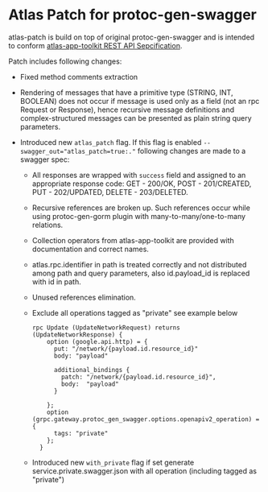 # Atlas Patch for protoc-gen-swagger

atlas-patch is build on top of original protoc-gen-swagger and is intended to conform [atlas-app-toolkit REST API Sepcification](https://github.com/infobloxopen/atlas-app-toolkit#rest-api-syntax-specification).

Patch includes following changes:

 * Fixed method comments extraction

 * Rendering of messages that have a primitive type (STRING, INT, BOOLEAN)
   does not occur if message is used only as a field (not an rpc Request or Response),
   hence recursive message definitions and complex-structured messages can be presented
   as plain string query parameters.

 * Introduced new `atlas_patch` flag. If this flag is enabled `--swagger_out="atlas_patch=true:."`
   following changes are made to a swagger spec:

   * All responses are wrapped with `success` field and assigned to an appropriate response code:
     GET - 200/OK, POST - 201/CREATED, PUT - 202/UPDATED, DELETE - 203/DELETED.

   * Recursive references are broken up. Such references occur while using protoc-gen-gorm plugin
     with many-to-many/one-to-many relations.

   * Collection operators from atlas-app-toolkit are provided with documentation and correct
     names.

   * atlas.rpc.identifier in path is treated correctly and not distributed among path and
     query parameters, also id.payload_id is replaced with id in path.

   * Unused references elimination.
   
   * Exclude all operations tagged as "private" see example below
       ```
       rpc Update (UpdateNetworkRequest) returns (UpdateNetworkResponse) {
           option (google.api.http) = {
             put: "/network/{payload.id.resource_id}"
             body: "payload"
       
             additional_bindings {
               patch: "/network/{payload.id.resource_id}",
               body:  "payload"
             }
       
           };
           option (grpc.gateway.protoc_gen_swagger.options.openapiv2_operation) = {
             tags: "private"
           };
         }
       ```
   * Introduced new `with_private` flag if set generate service.private.swagger.json
   with all operation (including tagged as "private")